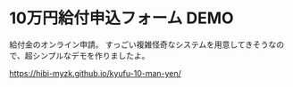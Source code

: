 # 10万円給付申込フォーム DEMO

給付金のオンライン申請。
すっごい複雑怪奇なシステムを用意してきそうなので、超シンプルなデモを作りましたよ。

https://hibi-myzk.github.io/kyufu-10-man-yen/

